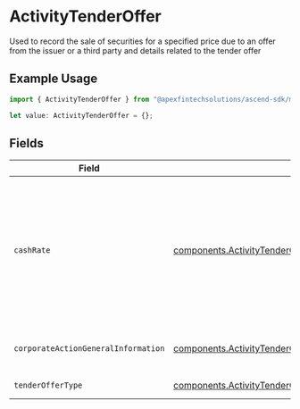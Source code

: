 # ActivityTenderOffer

Used to record the sale of securities for a specified price due to an offer from the issuer or a third party and details related to the tender offer

## Example Usage

```typescript
import { ActivityTenderOffer } from "@apexfintechsolutions/ascend-sdk/models/components";

let value: ActivityTenderOffer = {};
```

## Fields

| Field                                                                                                                                              | Type                                                                                                                                               | Required                                                                                                                                           | Description                                                                                                                                        | Example                                                                                                                                            |
| -------------------------------------------------------------------------------------------------------------------------------------------------- | -------------------------------------------------------------------------------------------------------------------------------------------------- | -------------------------------------------------------------------------------------------------------------------------------------------------- | -------------------------------------------------------------------------------------------------------------------------------------------------- | -------------------------------------------------------------------------------------------------------------------------------------------------- |
| `cashRate`                                                                                                                                         | [components.ActivityTenderOfferCashRate](../../models/components/activitytenderoffercashrate.md)                                                   | :heavy_minus_sign:                                                                                                                                 | The rate (raw value, not a percentage, example: 50% will be .5 in this field) at which cash will be disbursed to the shareholder                   | {<br/>"value": "0.25"<br/>}                                                                                                                        |
| `corporateActionGeneralInformation`                                                                                                                | [components.ActivityTenderOfferCorporateActionGeneralInformation](../../models/components/activitytenderoffercorporateactiongeneralinformation.md) | :heavy_minus_sign:                                                                                                                                 | Common fields for corporate actions                                                                                                                |                                                                                                                                                    |
| `tenderOfferType`                                                                                                                                  | [components.ActivityTenderOfferType](../../models/components/activitytenderoffertype.md)                                                           | :heavy_minus_sign:                                                                                                                                 | the type of tender offer                                                                                                                           | DUTCH_AUCTION                                                                                                                                      |